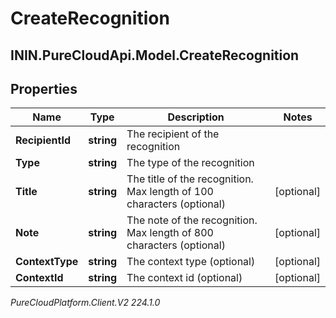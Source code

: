 # CreateRecognition

## ININ.PureCloudApi.Model.CreateRecognition

## Properties

|Name | Type | Description | Notes|
|------------ | ------------- | ------------- | -------------|
| **RecipientId** | **string** | The recipient of the recognition | |
| **Type** | **string** | The type of the recognition | |
| **Title** | **string** | The title of the recognition. Max length of 100 characters (optional) | [optional] |
| **Note** | **string** | The note of the recognition. Max length of 800 characters (optional) | [optional] |
| **ContextType** | **string** | The context type (optional) | [optional] |
| **ContextId** | **string** | The context id (optional) | [optional] |



_PureCloudPlatform.Client.V2 224.1.0_
